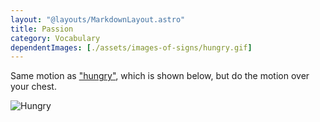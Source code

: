 ```yaml
---
layout: "@layouts/MarkdownLayout.astro"
title: Passion
category: Vocabulary
dependentImages: [./assets/images-of-signs/hungry.gif]
---
```


Same motion as ["hungry"](./hungry),
which is shown below,
but do the motion over your chest.

![Hungry](@signs/hungry.gif)

